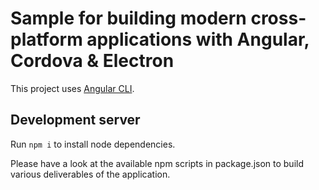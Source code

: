 # Sample for building modern cross-platform applications with Angular, Cordova & Electron

This project uses [Angular CLI](https://github.com/angular/angular-cli).

## Development server
Run `npm i` to install node dependencies.

Please have a look at the available npm scripts in package.json to build various deliverables of the application.
